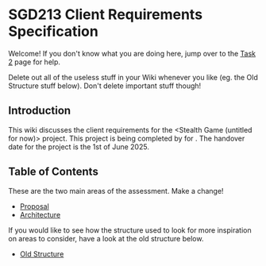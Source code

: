 # SGD213 Client Requirements Specification 

Welcome! If you don't know what you are doing here, jump over to the [Task 2](Task2.md) page for help.

Delete out all of the useless stuff in your Wiki whenever you like (eg. the Old Structure stuff below). Don't delete important stuff though!

## Introduction
This wiki discusses the client requirements for the <Stealth Game (untitled for now)> project.
This project is being completed by <The wicked Crew> for <Ian>.
The handover date for the project is the 1st of June 2025.

## Table of Contents

These are the two main areas of the assessment. Make a change!

[//]: # (You can link to other pages in your wiki, or you can keep it inline)
* [Proposal](Proposal/index.md)
* [Architecture](Architecture/index.md)

If you would like to see how the structure used to look for more inspiration on areas to consider, have a look at the old structure below.

* [Old Structure](Archive/index.md)
